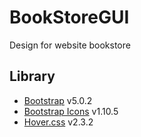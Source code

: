 # BookStoreGUI
Design for website bookstore
## Library
+ [Bootstrap](https://getbootstrap.com/) v5.0.2
+ [Bootstrap Icons](https://icons.getbootstrap.com/) v1.10.5
+ [Hover.css](https://ianlunn.github.io/Hover/) v2.3.2
